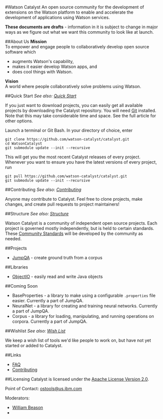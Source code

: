 #Watson Catalyst
An open source community for the development of extensions on the Watson platform to enable and accelerate the development of applications using Watson services. 

**These documents are drafts** - information in it is subject to change in major ways as we figure out what we want this community to look like at launch.

##About Us
**Mission**  
To empower and engage people to collaboratively develop open source software which
* augments Watson's capability,
* makes it easier develop Watson apps, and
* does cool things with Watson.

**Vision**  
A world where people collaboratively solve problems using Watson.

##Quick Start
*See also: [Quick Start](QuickStart.md)*

If you just want to download projects, you can easily get all available projects by downloading the Catalyst repository. You will need [Git](https://git-scm.com/downloads) installed. Note that this may take considerable time and space. See the full article for other options.

Launch a terminal or Git Bash. In your directory of choice, enter
```
git clone https://github.com/watson-catalyst/catalyst.git
cd WatsonCatalyst
git submodule update --init --recursive
```
This will get you the most recent Catalyst releases of every project. Whenever you want to ensure you have the latest versions of every project, run
```
git pull https://github.com/watson-catalyst/catalyst.git
git submodule update --init --recursive
```

##Contributing
*See also: [Contributing](Contributing.md)*

Anyone may contribute to Catalyst. Feel free to clone projects, make changes, and create pull requests to project maintainers! 

##Structure
*See also: [Structure](Structure.md)*

Watson Catalyst is a community of independent open source projects. Each project is governed mostly independently, but is held to certain standards. These [Community Standards](CommunityStandards.md) will be developed by the community as needed.

##Projects
* [JumpQA](https://github.com/watson-catalyst/jump-qa) - create ground truth from a corpus

##Libraries
* [ObjectIO](https://github.com/watson-catalyst/object-io) - easily read and write Java objects

##Coming Soon
* BaseProperties - a library to make using a configurable `.properties` file easier. Currently a part of JumpQA.
* NeuralNet - a library for creating and training neural networks. Currently a part of JumpQA.
* Corpus - a library for loading, manipulating, and running operations on corpora. Currently a part of JumpQA.

##Wishlist
*See also: [Wish List](Wishlist.md)*

We keep a wish list of tools we'd like people to work on, but have not yet started or added to Catalyst.

##Links
* [FAQ](faq.md)
* [Contributing](Contributing.md)

##Licensing
Catalyst is licensed under the [Apache License Version 2.0](License.txt).

Point of Contact: [ostools@us.ibm.com](mailto:ostools@us.ibm.com)

Moderators:
- [William Beason](mailto:wabeason@us.ibm.com)
- 
